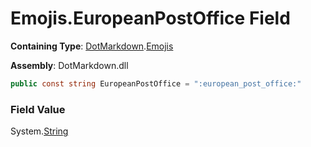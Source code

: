 # Emojis\.EuropeanPostOffice Field

**Containing Type**: [DotMarkdown](../../README.md)\.[Emojis](../README.md)

**Assembly**: DotMarkdown\.dll

```csharp
public const string EuropeanPostOffice = ":european_post_office:"
```

### Field Value

System\.[String](https://docs.microsoft.com/en-us/dotnet/api/system.string)